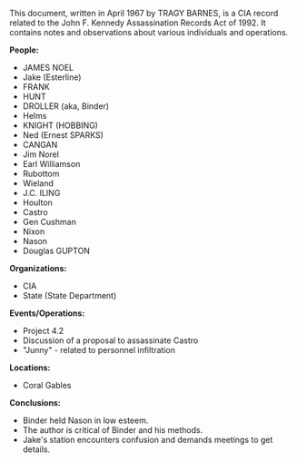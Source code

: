 This document, written in April 1967 by TRAGY BARNES, is a CIA record related to the John F. Kennedy Assassination Records Act of 1992. It contains notes and observations about various individuals and operations.

**People:**

*   JAMES NOEL
*   Jake (Esterline)
*   FRANK
*   HUNT
*   DROLLER (aka, Binder)
*   Helms
*   KNIGHT (HOBBING)
*   Ned (Ernest SPARKS)
*   CANGAN
*   Jim Norel
*   Earl Williamson
*   Rubottom
*   Wieland
*   J.C. ILING
*   Houlton
*   Castro
*   Gen Cushman
*   Nixon
*   Nason
*   Douglas GUPTON

**Organizations:**

*   CIA
*   State (State Department)

**Events/Operations:**

*   Project 4.2
*   Discussion of a proposal to assassinate Castro
*   "Junny" - related to personnel infiltration

**Locations:**

*   Coral Gables

**Conclusions:**

*   Binder held Nason in low esteem.
*   The author is critical of Binder and his methods.
*   Jake's station encounters confusion and demands meetings to get details.
